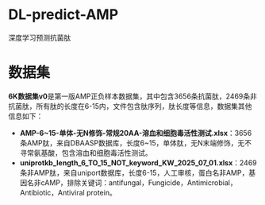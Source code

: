 # DL-predict-AMP
深度学习预测抗菌肽

# 数据集

**6K数据集v0**是第一版AMP正负样本数据集，其中包含3656条抗菌肽，2469条非抗菌肽，所有肽的长度在6-15内，文件包含肽序列，肽长度等信息，数据集其他信息如下：

- **AMP-6~15-单体-无N修饰-常规20AA-溶血和细胞毒活性测试.xlsx**：3656条AMP肽，来自DBAASP数据库，长度6~15，单体肽，无N末端修饰，无不寻常氨基酸，包含溶血和细胞毒活性测试。
- **uniprotkb_length_6_TO_15_NOT_keyword_KW_2025_07_01.xlsx**：2469条非AMP肽，来自uniport数据库，长度6-15，人工审核，蛋白名非AMP，基因名非cAMP，排除关键词：antifungal，Fungicide，Antimicrobial，Antibiotic，Antiviral protein。
